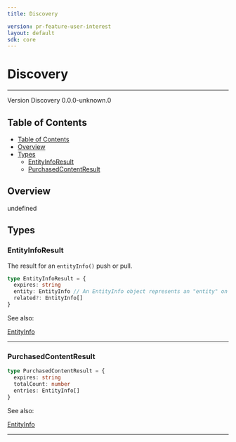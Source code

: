 ```yaml
---
title: Discovery

version: pr-feature-user-interest
layout: default
sdk: core
---
```


# Discovery

---

Version Discovery 0.0.0-unknown.0

## Table of Contents

- [Table of Contents](#table-of-contents)
- [Overview](#overview)
- [Types](#types)
  - [EntityInfoResult](#entityinforesult)
  - [PurchasedContentResult](#purchasedcontentresult)

## Overview

undefined

## Types

### EntityInfoResult

The result for an `entityInfo()` push or pull.

```typescript
type EntityInfoResult = {
  expires: string
  entity: EntityInfo // An EntityInfo object represents an "entity" on the platform. Currently, only entities of type `program` are supported. `programType` must be supplied to identify the program type.
  related?: EntityInfo[]
}
```

See also:

[EntityInfo](../Entertainment/schemas/#EntityInfo)

---

### PurchasedContentResult

```typescript
type PurchasedContentResult = {
  expires: string
  totalCount: number
  entries: EntityInfo[]
}
```

See also:

[EntityInfo](../Entertainment/schemas/#EntityInfo)

---
